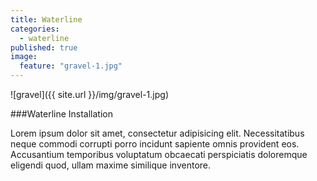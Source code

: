 ```yaml
---
title: Waterline
categories: 
  - waterline
published: true
image: 
  feature: "gravel-1.jpg"
---
```



![gravel]({{ site.url }}/img/gravel-1.jpg)

###Waterline Installation

Lorem ipsum dolor sit amet, consectetur adipisicing elit. Necessitatibus neque commodi corrupti porro incidunt sapiente omnis provident eos. Accusantium temporibus voluptatum obcaecati perspiciatis doloremque eligendi quod, ullam maxime similique inventore.
